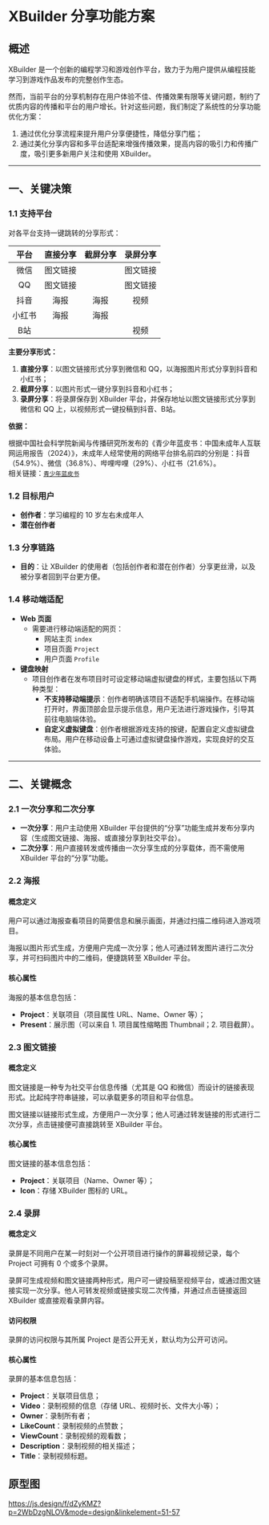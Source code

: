 
# XBuilder 分享功能方案

## 概述

XBuilder 是一个创新的编程学习和游戏创作平台，致力于为用户提供从编程技能学习到游戏作品发布的完整创作生态。

然而，当前平台的分享机制存在用户体验不佳、传播效果有限等关键问题，制约了优质内容的传播和平台的用户增长。针对这些问题，我们制定了系统性的分享功能优化方案：

1. 通过优化分享流程来提升用户分享便捷性，降低分享门槛；
2. 通过美化分享内容和多平台适配来增强传播效果，提高内容的吸引力和传播广度，吸引更多新用户关注和使用 XBuilder。

---

## 一、关键决策

### 1.1 支持平台

对各平台支持一键跳转的分享形式：

| **平台** | **直接分享** | **截屏分享** | **录屏分享** |
|:--------:|:------------:|:------------:|:------------:|
| 微信     | 图文链接     |              | 图文链接     |
| QQ      | 图文链接     |              | 图文链接     |
| 抖音     | 海报         | 海报         | 视频         |
| 小红书   | 海报         | 海报         |              |
| B站      |              |              | 视频         |

**主要分享形式：**

1. **直接分享**：以图文链接形式分享到微信和 QQ，以海报图片形式分享到抖音和小红书；
2. **截屏分享**：以图片形式一键分享到抖音和小红书；
3. **录屏分享**：将录屏保存到 XBuilder 平台，并保存地址以图文链接形式分享到微信和 QQ 上，以视频形式一键投稿到抖音、B站。

**依据：**

根据中国社会科学院新闻与传播研究所发布的《青少年蓝皮书：中国未成年人互联网运用报告（2024）》，未成年人经常使用的网络平台排名前四的分别是：抖音（54.9%）、微信（36.8%）、哔哩哔哩（29%）、小红书（21.6%）。  
相关链接：[`青少年蓝皮书`](https://www.sohu.com/a/808455426_100116740)

### 1.2 目标用户

- **创作者**：学习编程的 10 岁左右未成年人
- **潜在创作者**

### 1.3 分享链路

- **目的**：让 XBuilder 的使用者（包括创作者和潜在创作者）分享更丝滑，以及被分享者回到平台更方便。

### 1.4 移动端适配

- **Web 页面**
  - 需要进行移动端适配的网页：
    - 网站主页 `index`
    - 项目页面 `Project`
    - 用户页面 `Profile`
- **键盘映射**
  - 项目创作者在发布项目时可设定移动端虚拟键盘的样式，主要包括以下两种类型：
    - **不支持移动端提示**：创作者明确该项目不适配手机端操作。在移动端打开时，界面顶部会显示提示信息，用户无法进行游戏操作，引导其前往电脑端体验。
    - **自定义虚拟键盘**：创作者根据游戏支持的按键，配置自定义虚拟键盘布局。用户在移动设备上可通过虚拟键盘操作游戏，实现良好的交互体验。

---

## 二、关键概念

### 2.1 一次分享和二次分享

- **一次分享**：用户主动使用 XBuilder 平台提供的“分享”功能生成并发布分享内容（生成图文链接、海报、或直接分享到社交平台）。
- **二次分享**：用户直接转发或传播由一次分享生成的分享载体，而不需使用 XBuilder 平台的“分享”功能。

### 2.2 海报

#### 概念定义

用户可以通过海报查看项目的简要信息和展示画面，并通过扫描二维码进入游戏项目。

海报以图片形式生成，方便用户完成一次分享；他人可通过转发图片进行二次分享，并可扫码图片中的二维码，便捷跳转至 XBuilder 平台。

#### 核心属性

海报的基本信息包括：

- **Project**：关联项目（项目属性 URL、Name、Owner 等）；
- **Present**：展示图（可以来自 1. 项目属性缩略图 Thumbnail；2. 项目截屏）。

### 2.3 图文链接

#### 概念定义

图文链接是一种专为社交平台信息传播（尤其是 QQ 和微信）而设计的链接表现形式。比起纯字符串链接，可以承载更多的项目和平台信息。

图文链接以链接形式生成，方便用户一次分享；他人可通过转发链接的形式进行二次分享，点击链接便可直接跳转至 XBuilder 平台。

#### 核心属性

图文链接的基本信息包括：

- **Project**：关联项目（Name、Owner 等）；
- **Icon**：存储 XBuilder 图标的 URL。

### 2.4 录屏

#### 概念定义

录屏是不同用户在某一时刻对一个公开项目进行操作的屏幕视频记录，每个 Project 可拥有 0 个或多个录屏。

录屏可生成视频和图文链接两种形式，用户可一键投稿至视频平台，或通过图文链接实现一次分享。他人可转发视频或链接实现二次传播，并通过点击链接返回 XBuilder 或直接观看录屏内容。

#### 访问权限

录屏的访问权限与其所属 Project 是否公开无关，默认均为公开可访问。

#### 核心属性

录屏的基本信息包括：

- **Project**：关联项目信息；
- **Video**：录制视频的信息（存储 URL、视频时长、文件大小等）；
- **Owner**：录制所有者；
- **LikeCount**：录制视频的点赞数；
- **ViewCount**：录制视频的观看数；
- **Description**：录制视频的相关描述；
- **Title**：录制视频标题。

## 原型图

https://js.design/f/dZyKMZ?p=2WbDzgNLOV&mode=design&linkelement=51-57